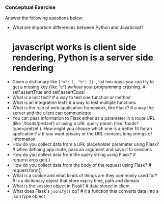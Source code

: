 ### Conceptual Exercise

Answer the following questions below:

- What are important differences between Python and JavaScript?
     # javascript works is client side rendering, Python is a server side   rendering
- Given a dictionary like ``{"a": 1, "b": 2}``: , list two ways you
  can try to get a missing key (like "c") *without* your programming
  crashing.
      # self.assertTrue and self.assertEqual
- What is a unit test?
      # a way to test one function or method
- What is an integration test?
      # a way to test multiple functions 
- What is the role of web application framework, like Flask?
      # a way the server and the client can communicate
- You can pass information to Flask either as a parameter in a route URL
  (like '/foods/pretzel') or using a URL query param (like
  'foods?type=pretzel'). How might you choose which one is a better fit
  for an application?
      # if you want privacy or the URL contains long strings of information
- How do you collect data from a URL placeholder parameter using Flask?
      # when defining app.route, pass an argument and save it to sessions
- How do you collect data from the query string using Flask?
      # request.args.get( )
- How do you collect data from the body of the request using Flask?
      # request.form[]
- What is a cookie and what kinds of things are they commonly used for?
      # is a dictionary object that store expiry time, path and domain
- What is the session object in Flask?
      # data stored in client
- What does Flask's `jsonify()` do?
      # it a function that converts data into a json type object